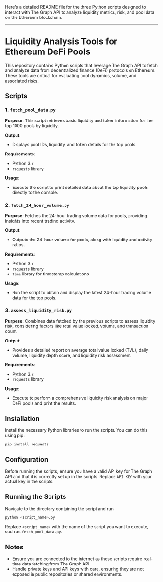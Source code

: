 Here's a detailed README file for the three Python scripts designed to interact with The Graph API to analyze liquidity metrics, risk, and pool data on the Ethereum blockchain:

---

# Liquidity Analysis Tools for Ethereum DeFi Pools

This repository contains Python scripts that leverage The Graph API to fetch and analyze data from decentralized finance (DeFi) protocols on Ethereum. These tools are critical for evaluating pool dynamics, volume, and associated risks.

## Scripts

### 1. `fetch_pool_data.py`
**Purpose**: This script retrieves basic liquidity and token information for the top 1000 pools by liquidity.

**Output**:
- Displays pool IDs, liquidity, and token details for the top pools.

**Requirements**:
- Python 3.x
- `requests` library

**Usage**:
- Execute the script to print detailed data about the top liquidity pools directly to the console.

### 2. `fetch_24_hour_volume.py`
**Purpose**: Fetches the 24-hour trading volume data for pools, providing insights into recent trading activity.

**Output**:
- Outputs the 24-hour volume for pools, along with liquidity and activity ratios.

**Requirements**:
- Python 3.x
- `requests` library
- `time` library for timestamp calculations

**Usage**:
- Run the script to obtain and display the latest 24-hour trading volume data for the top pools.

### 3. `assess_liquidity_risk.py`
**Purpose**: Combines data fetched by the previous scripts to assess liquidity risk, considering factors like total value locked, volume, and transaction count.

**Output**:
- Provides a detailed report on average total value locked (TVL), daily volume, liquidity depth score, and liquidity risk assessment.

**Requirements**:
- Python 3.x
- `requests` library

**Usage**:
- Execute to perform a comprehensive liquidity risk analysis on major DeFi pools and print the results.

## Installation
Install the necessary Python libraries to run the scripts. You can do this using pip:

```bash
pip install requests
```

## Configuration
Before running the scripts, ensure you have a valid API key for The Graph API and that it is correctly set up in the scripts. Replace `API_KEY` with your actual key in the scripts.

## Running the Scripts
Navigate to the directory containing the script and run:

```bash
python <script_name>.py
```

Replace `<script_name>` with the name of the script you want to execute, such as `fetch_pool_data.py`.

## Notes
- Ensure you are connected to the internet as these scripts require real-time data fetching from The Graph API.
- Handle private keys and API keys with care, ensuring they are not exposed in public repositories or shared environments.


